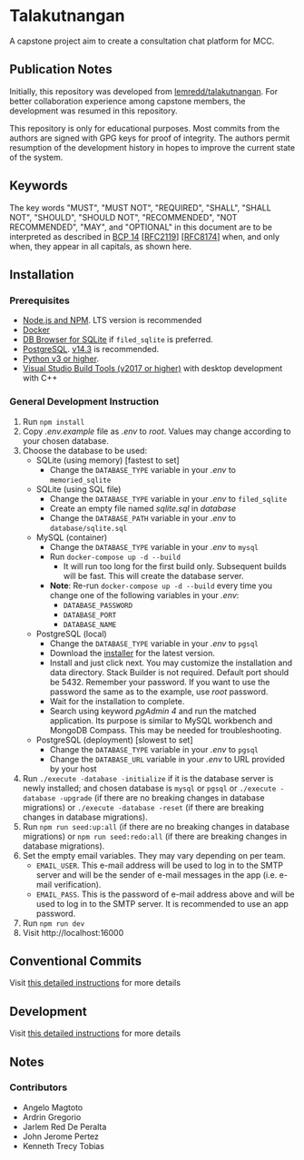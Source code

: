 # Talakutnangan
A capstone project aim to create a consultation chat platform for MCC.

## Publication Notes
Initially, this repository was developed from [lemredd/talakutnangan](https://github.com/lemredd/talakutnangan). For better collaboration
experience among capstone members, the development was resumed in this repository.

This repository is only for educational purposes. Most commits from the authors are signed with
GPG keys for proof of integrity. The authors permit resumption of the development history in hopes
to improve the current state of the system.

## Keywords
The key words "MUST", "MUST NOT", "REQUIRED", "SHALL", "SHALL NOT", "SHOULD", "SHOULD NOT",
"RECOMMENDED", "NOT RECOMMENDED", "MAY", and "OPTIONAL" in this document are to be interpreted as
described in [BCP 14] \[[RFC2119]\] \[[RFC8174]\] when, and only when, they appear in all capitals,
as shown here.

## Installation

### Prerequisites
- [Node.js and NPM]. LTS version is recommended
- [Docker]
- [DB Browser for SQLite] if `filed_sqlite` is preferred.
- [PostgreSQL]. [v14.3] is recommended.
- [Python v3 or higher].
- [Visual Studio Build Tools (v2017 or higher)] with desktop development with C++

### General Development Instruction
1. Run `npm install`
2. Copy *.env.example* file as *.env* to *root*. Values may change according to your chosen
   database.
3. Choose the database to be used:
   - SQLite (using memory) [fastest to set]
     - Change the `DATABASE_TYPE` variable in your *.env* to `memoried_sqlite`
   - SQLite (using SQL file)
     - Change the `DATABASE_TYPE` variable in your *.env* to `filed_sqlite`
     - Create an empty file named *sqlite.sql* in *database*
     - Change the `DATABASE_PATH` variable in your *.env* to `database/sqlite.sql`
   - MySQL (container)
     - Change the `DATABASE_TYPE` variable in your *.env* to `mysql`
     - Run `docker-compose up -d --build`
       - It will run too long for the first build only. Subsequent builds will be fast. This will
         create the database server.
     - **Note**: Re-run `docker-compose up -d --build` every time you change one of the following
       variables in your *.env*:
       - `DATABASE_PASSWORD`
       - `DATABASE_PORT`
       - `DATABASE_NAME`
   - PostgreSQL (local)
     - Change the `DATABASE_TYPE` variable in your *.env* to `pgsql`
     - Download the [installer] for the latest version.
     - Install and just click next. You may customize the installation and data directory. Stack
       Builder is not required. Default port should be 5432. Remember your password. If you want to
       use the password the same as to the example, use *root* password.
     - Wait for the installation to complete.
     - Search using keyword *pgAdmin 4* and run the matched application. Its purpose is similar to MySQL
       workbench and MongoDB Compass. This may be needed for troubleshooting.
   - PostgreSQL (deployment) [slowest to set]
     - Change the `DATABASE_TYPE` variable in your *.env* to `pgsql`
     - Change the `DATABASE_URL` variable in your *.env* to URL provided by your host
4. Run `./execute -database -initialize` if it is the database server is newly installed; and chosen
   database is `mysql` or `pgsql` or `./execute -database -upgrade` (if there are no breaking
   changes in database migrations) or `./execute -database -reset` (if there are breaking changes in
   database migrations).
5. Run `npm run seed:up:all` (if there are no breaking changes in database migrations) or `npm run
   seed:redo:all` (if there are breaking changes in database migrations).
6. Set the empty email variables. They may vary depending on per team.
   - `EMAIL_USER`. This e-mail address will be used to log in to the SMTP server and will be the
     sender of e-mail messages in the app (i.e. e-mail verification).
   - `EMAIL_PASS`. This is the password of e-mail address above and will be used to log in to the
     SMTP server. It is recommended to use an app password.
7. Run `npm run dev`
8. Visit http://localhost:16000

## Conventional Commits
Visit [this detailed instructions](./dx/CONVENTIONAL_COMMITS.md) for more details

## Development
Visit [this detailed instructions](./dx/DEVELOPMENT.md) for more details

## Notes

### Contributors
- Angelo Magtoto
- Ardrin Gregorio
- Jarlem Red De Peralta
- John Jerome Pertez
- Kenneth Trecy Tobias

[BCP 14]: https://www.rfc-editor.org/info/bcp14
[RFC2119]: https://datatracker.ietf.org/doc/html/rfc2119
[RFC8174]: https://datatracker.ietf.org/doc/html/rfc8174
[Node.js and NPM]: https://nodejs.org/en/
[Docker]: https://www.docker.com/get-started/
[DB Browser for SQLite]: https://www.w.co
[PostgreSQL]: https://www.postgresql.org/download/windows/
[v14.3]: https://www.enterprisedb.com/downloads/postgres-postgresql-downloads
[Python v3 or higher]: https://www.python.org/downloads/
[Visual Studio Build Tools (v2017 or higher)]: https://visualstudio.microsoft.com/downloads/
[installer]: https://www.enterprisedb.com/downloads/postgres-postgresql-downloads
